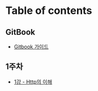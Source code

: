 # Table of contents

## GitBook

* [Gitbook 가이드](<README (1).md>)

## 1주차

* [1강 - Http의 이해](1wk1st.md)

